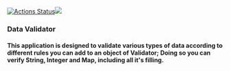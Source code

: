 [![Actions Status](https://github.com/NankouFuraku/java-project-78/actions/workflows/hexlet-check.yml/badge.svg)](https://github.com/NankouFuraku/java-project-78/actions)<a href="https://codeclimate.com/github/NankouFuraku/java-project-78/test_coverage"><img src="https://api.codeclimate.com/v1/badges/d71017cc5ca002387520/test_coverage" /></a>

### Data Validator
#### This application is designed to validate various types of data according to different rules you can add to an object of Validator; Doing so you can verify String, Integer and Map, including all it's filling.
